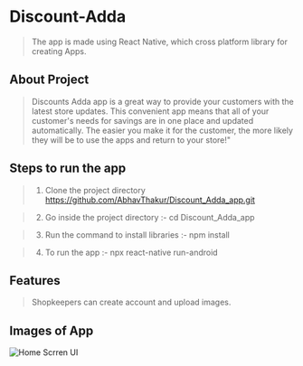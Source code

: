 # Discount-Adda

> The app is made using React Native, which cross platform library for creating Apps.

## About Project

> Discounts Adda app is a great way to provide your customers with the latest store updates. This convenient app means that all of your customer's needs for savings are in one place and updated automatically. The easier you make it for the customer, the more likely they will be to use the apps and return to your store!"

## Steps to run the app

> 1. Clone the project directory https://github.com/AbhavThakur/Discount_Adda_app.git

> 2. Go inside the project directory :- cd Discount_Adda_app

> 3. Run the command to install libraries :- npm install

> 4. To run the app :- npx react-native run-android

## Features

> Shopkeepers can create account and upload images.

## Images of App

![Home Scrren UI](https://github.com/AbhavThakur/Discount_Adda_app/blob/master/img4.png)
